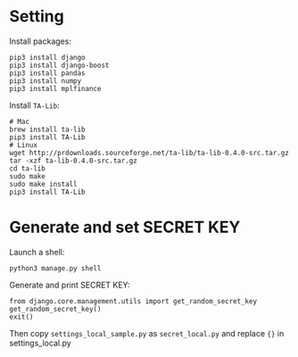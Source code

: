 # Setting
Install packages:
```
pip3 install django
pip3 install django-boost
pip3 install pandas
pip3 install numpy
pip3 install mplfinance
```
Install `TA-Lib`:
```
# Mac
brew install ta-lib
pip3 install TA-Lib
# Linux
wget http://prdownloads.sourceforge.net/ta-lib/ta-lib-0.4.0-src.tar.gz
tar -xzf ta-lib-0.4.0-src.tar.gz
cd ta-lib
sudo make
sudo make install
pip3 install TA-Lib
```

# Generate and set SECRET KEY
Launch a shell:
```
python3 manage.py shell
```
Generate and print SECRET KEY:
```
from django.core.management.utils import get_random_secret_key
get_random_secret_key()
exit()
```
Then copy `settings_local_sample.py` as `secret_local.py` and replace `{}` in settings_local.py






